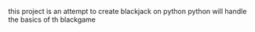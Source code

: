 this project is an attempt to create blackjack on python
python will handle the basics of th blackgame

